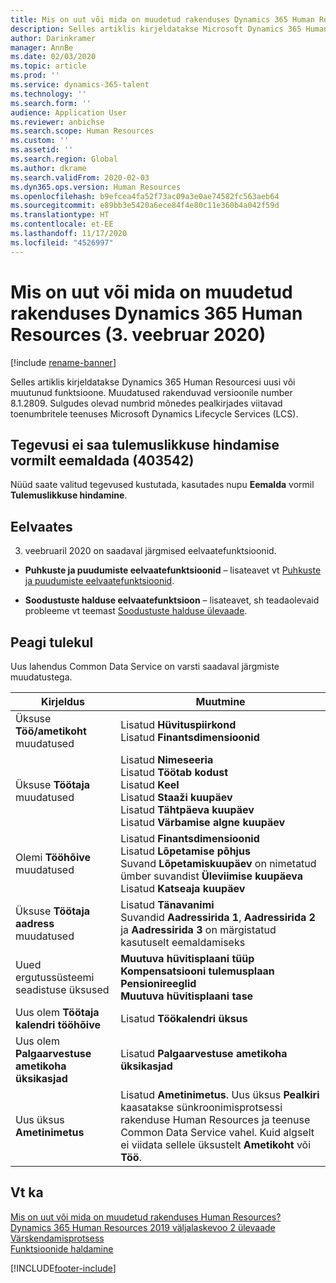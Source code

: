 ```yaml
---
title: Mis on uut või mida on muudetud rakenduses Dynamics 365 Human Resources (03. veebruar 2020)
description: Selles artiklis kirjeldatakse Microsoft Dynamics 365 Human Resourcesi 3. veebruari 2020 uusi või muutunud funktsioone.
author: Darinkramer
manager: AnnBe
ms.date: 02/03/2020
ms.topic: article
ms.prod: ''
ms.service: dynamics-365-talent
ms.technology: ''
ms.search.form: ''
audience: Application User
ms.reviewer: anbichse
ms.search.scope: Human Resources
ms.custom: ''
ms.assetid: ''
ms.search.region: Global
ms.author: dkrame
ms.search.validFrom: 2020-02-03
ms.dyn365.ops.version: Human Resources
ms.openlocfilehash: b9efcea4fa52f73ac09a3e0ae74582fc563aeb64
ms.sourcegitcommit: e89bb3e5420a6ece84f4e80c11e360b4a042f59d
ms.translationtype: HT
ms.contentlocale: et-EE
ms.lasthandoff: 11/17/2020
ms.locfileid: "4526997"
---
```

# <a name="whats-new-or-changed-in-dynamics-365-human-resources-february-3-2020"></a>Mis on uut või mida on muudetud rakenduses Dynamics 365 Human Resources (3. veebruar 2020)

[!include [rename-banner](~/includes/cc-data-platform-banner.md)]

Selles artiklis kirjeldatakse Dynamics 365 Human Resourcesi uusi või muutunud funktsioone. Muudatused rakenduvad versioonile number 8.1.2809. Sulgudes olevad numbrid mõnedes pealkirjades viitavad toenumbritele teenuses Microsoft Dynamics Lifecycle Services (LCS).

## <a name="cant-remove-activities-from-performance-review-form-403542"></a>Tegevusi ei saa tulemuslikkuse hindamise vormilt eemaldada (403542)

Nüüd saate valitud tegevused kustutada, kasutades nupu **Eemalda** vormil **Tulemuslikkuse hindamine**.

## <a name="in-preview"></a>Eelvaates

3. veebruaril 2020 on saadaval järgmised eelvaatefunktsioonid.

- **Puhkuste ja puudumiste eelvaatefunktsioonid** – lisateavet vt [Puhkuste ja puudumiste eelvaatefunktsioonid](hr-leave-and-absence-overview.md?leave-and-absence-preview-features).

- **Soodustuste halduse eelvaatefunktsioon** – lisateavet, sh teadaolevaid probleeme vt teemast [Soodustuste halduse ülevaade](hr-benefits-management-overview.md).

## <a name="coming-soon"></a>Peagi tulekul

Uus lahendus Common Data Service on varsti saadaval järgmiste muudatustega.

| Kirjeldus | Muutmine |
| ----------------------------------------- | --- |
| Üksuse **Töö/ametikoht** muudatused | Lisatud **Hüvituspiirkond**</br>Lisatud **Finantsdimensioonid** |
| Üksuse **Töötaja** muudatused | Lisatud **Nimeseeria**</br>Lisatud **Töötab kodust**</br>Lisatud **Keel**</br>Lisatud **Staaži kuupäev**</br>Lisatud **Tähtpäeva kuupäev**</br>Lisatud **Värbamise algne kuupäev** |
| Olemi **Tööhõive** muudatused | Lisatud **Finantsdimensioonid**</br>Lisatud **Lõpetamise põhjus**</br>Suvand **Lõpetamiskuupäev** on nimetatud ümber suvandist **Üleviimise kuupäeva**</br>Lisatud **Katseaja kuupäev** |
| Üksuse **Töötaja aadress** muudatused | Lisatud **Tänavanimi**</br>Suvandid **Aadressirida 1**, **Aadressirida 2** ja **Aadressirida 3** on märgistatud kasutuselt eemaldamiseks |
| Uued ergutussüsteemi seadistuse üksused | **Muutuva hüvitisplaani tüüp**</br>**Kompensatsiooni tulemusplaan**</br>**Pensionireeglid**</br>**Muutuva hüvitisplaani tase** |
| Uus olem **Töötaja kalendri tööhõive** | Lisatud **Töökalendri üksus** |
| Uus olem **Palgaarvestuse ametikoha üksikasjad** | Lisatud **Palgaarvestuse ametikoha üksikasjad** |
| Uus üksus **Ametinimetus** | Lisatud **Ametinimetus**. Uus üksus **Pealkiri** kaasatakse sünkroonimisprotsessi rakenduse Human Resources ja teenuse Common Data Service vahel. Kuid algselt ei viidata sellele üksustelt **Ametikoht** või **Töö**. |

## <a name="see-also"></a>Vt ka

[Mis on uut või mida on muudetud rakenduses Human Resources?](hr-admin-whats-new.md)</br>
[Dynamics 365 Human Resources 2019 väljalaskevoo 2 ülevaade](https://docs.microsoft.com/dynamics365-release-plan/2019wave2/dynamics365-human-resources/)</br>
[Värskendamisprotsess](hr-admin-setup-update-process.md)</br>
[Funktsioonide haldamine](hr-admin-manage-features.md)



[!INCLUDE[footer-include](../includes/footer-banner.md)]